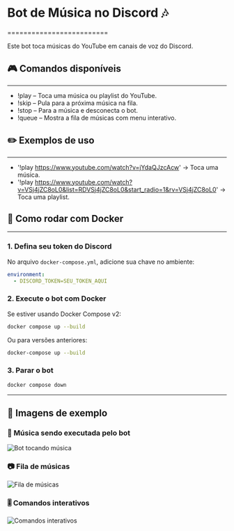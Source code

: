 # Bot de Música no Discord 🎶
=========================

Este bot toca músicas do YouTube em canais de voz do Discord.

## 🎮 Comandos disponíveis
--------------------------
- !play <nome ou URL> – Toca uma música ou playlist do YouTube.
- !skip – Pula para a próxima música na fila.
- !stop – Para a música e desconecta o bot.
- !queue – Mostra a fila de músicas com menu interativo.

## ✏️ Exemplos de uso
---------------------
- '!play https://www.youtube.com/watch?v=jYdaQJzcAcw' → Toca uma música.
- '!play https://www.youtube.com/watch?v=VSj4jZC8oL0&list=RDVSj4jZC8oL0&start_radio=1&rv=VSj4jZC8oL0' → Toca uma playlist.

## 🚀 Como rodar com Docker
---------------------------
### 1. Defina seu token do Discord
No arquivo `docker-compose.yml`, adicione sua chave no ambiente:

```yaml
environment:
  - DISCORD_TOKEN=SEU_TOKEN_AQUI
```

### 2. Execute o bot com Docker

Se estiver usando Docker Compose v2:

```bash
docker compose up --build
```

Ou para versões anteriores:

```bash
docker-compose up --build
```

### 3. Parar o bot

```bash
docker compose down
```

---

## 📸 Imagens de exemplo

### 🎵 Música sendo executada pelo bot
![Bot tocando música](https://cdn.discordapp.com/attachments/1274371226898399287/1375822510209241118/image.png?ex=6833160f&is=6831c48f&hm=384d481f0d2d66d123affa0cb8d9276f4991d7393b8f6332bff311c7610eff0d&)

### 📷 Fila de músicas
![Fila de músicas](https://cdn.discordapp.com/attachments/1274371226898399287/1375822605046780025/image.png?ex=68331626&is=6831c4a6&hm=a314a91bdc49ed832ff9b36458ef2d4431453dd4ac7c7af17b89ca457759e945&)

### 🎚️ Comandos interativos
![Comandos interativos](https://cdn.discordapp.com/attachments/1274371226898399287/1375823370041688084/image.png?ex=683316dc&is=6831c55c&hm=204a8ab8081132ba729385e3e63c9590a2d1c4f51f501b4530dd32bf0005cfc3&)
